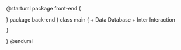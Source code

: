 @startuml
package front-end {

}
package back-end {
    class main {
        + Data Database
        + Inter Interaction

    }
}
@enduml
